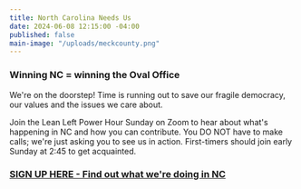 ```yaml
---
title: North Carolina Needs Us
date: 2024-06-08 12:15:00 -04:00
published: false
main-image: "/uploads/meckcounty.png"
---
```


### Winning NC = winning the Oval Office

We're on the doorstep! Time is running out to save our fragile democracy, our values and the issues we care about. 

Join the Lean Left Power Hour Sunday on Zoom to hear about what's happening in NC and how you can contribute.  You DO NOT have to make calls; we're just asking you to see us in action. First-timers should join early Sunday at 2:45 to get acquainted.

### [SIGN UP HERE - Find out what we're doing in NC](https://www.mobilize.us/leanleftvt/event/599787/)